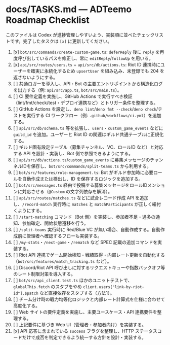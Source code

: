 # docs/TASKS.md — ADTeemo Roadmap Checklist

このファイルは Codex が進捗管理しやすいよう、実装順に並べたチェックリストです。完了したタスクは `[x]` に更新してください。

1. [x] `bot/src/commands/create-custom-game.ts`: `deferReply` 後に `reply` を再度呼び出しているパスを修正し、常に `editReply`/`followUp` を用いる。
2. [x] `api/src/routes/users.ts` + `api/src/db/actions.ts`: Riot ID 連携時にユーザーを確実に永続化するため `upsertUser` を組み込み、未登録でも 204 を返さないようにする。
3. [ ] 共通ロガーを導入し、API・Bot の主要エントリポイントから構造化ログを出力する（例: `api/src/app.ts`, `bot/src/main.ts`）。
4. [ ] CI 要件定義を実施し、GitHub Actions で実行すべき検証（lint/fmt/check/test・デプロイ連携など）とトリガー条件を整理する。
5. [ ] GitHub Actions を設定し、`deno lint`/`deno fmt --check`/`deno check`/テストを実行する CI ワークフロー（例: `.github/workflows/ci.yml`）を追加する。
6. [ ] `api/src/db/schema.ts` 等を拡張し、`users`・`custom_game_events` などに `guild_id` を追加。ユーザーと Riot ID の関連はギルド共通テーブルに正規化する。
7. [ ] ギルド固有設定テーブル（募集チャンネル、VC、ロールID など）と対応する API を設計・実装し、Bot 側で参照できるようにする。
8. [ ] `api/src/db/actions.ts`/`custom_game_events` に募集メッセージのチャンネルIDを保存し、`bot/src/commands/split-teams.ts` から利用する。
9. [ ] `bot/src/features/role-management.ts`: Bot がギルド参加時に必要ロールを自動作成または検出し、ID を保存するロジックを追加する。
10. [ ] `bot/src/messages.ts` 経由で投稿する募集メッセージをロールIDメンションに対応させる（`@Custom` の文字列依存を解消）。
11. [ ] `api/src/routes/matches.ts` などに試合レコード作成 API を追加し、`/record-match` 実行時に `matches` と `matchParticipants` が正しく紐付くようにする。
12. [ ] `/start-matching` コマンド（Bot 側）を実装し、参加者不足・過多の通知、参加確定、開始状態遷移を行う。
13. [ ] `/split-teams` 実行時に Red/Blue VC が無い場合、自動作成する。自動作成前に管理者へ確認するフローも実装する。
14. [ ] `/my-stats`・`/next-game`・`/rematch` など SPEC 記載の追加コマンドを実装する。
15. [ ] Riot API 連携でゲーム開始検知・戦績取得・内部レート更新を自動化する（`bot/src/features/match_tracking.ts` など）。
16. [ ] Discord/Riot API 呼び出しに対するリクエストキューや指数バックオフ等のレート制限対策を導入する。
17. [ ] `bot/src/api_client.test.ts` ほかのユニットテストで、`globalThis.fetch` のスタブをやめ `client.users["link-by-riot-id"].$patch` など直接依存をスタブする（方法1）。
18. [ ] チーム分け時の戦力均等化ロジックと内部レート計算式を仕様に合わせて高度化する。
19. [ ] Web サイトの要件定義を実施し、主要ユースケース・API 連携要件を整理する。
20. [ ] 上記要件に基づき Web UI（管理者・参加者向け）を実装する。
21. [x] API 応答に含まれている `success` フラグを整理し、HTTP ステータスコードだけで成否を判定できるよう統一する方針を設計・実装する。
